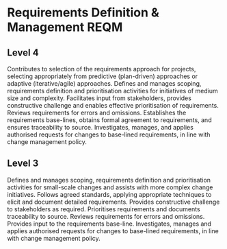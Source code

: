 # Requirements Definition & Management REQM

## Level 4

Contributes to selection of the requirements approach for projects, selecting appropriately from predictive (plan-driven) approaches or adaptive (iterative/agile) approaches. Defines and manages scoping, requirements definition and prioritisation activities for initiatives of medium size and complexity. Facilitates input from stakeholders, provides constructive challenge and enables effective prioritisation of requirements. Reviews requirements for errors and omissions. Establishes the requirements base-lines, obtains formal agreement to requirements, and ensures traceability to source. Investigates, manages, and applies authorised requests for changes to base-lined requirements, in line with change management policy.

## Level 3

Defines and manages scoping, requirements definition and prioritisation activities for small-scale changes and assists with more complex change initiatives. Follows agreed standards, applying appropriate techniques to elicit and document detailed requirements. Provides constructive challenge to stakeholders as required. Prioritises requirements and documents traceability to source. Reviews requirements for errors and omissions. Provides input to the requirements base-line. Investigates, manages and applies authorised requests for changes to base-lined requirements, in line with change management policy.
